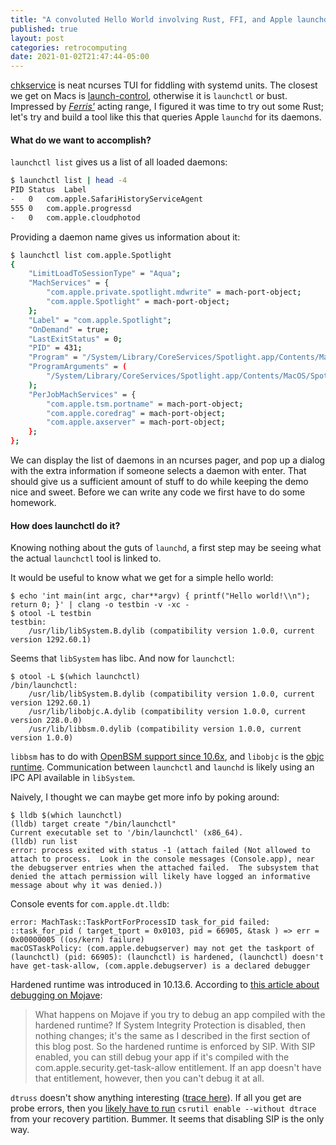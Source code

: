 ```yaml
---
title: "A convoluted Hello World involving Rust, FFI, and Apple launchd"
published: true
layout: post
categories: retrocomputing
date: 2021-01-02T21:47:44-05:00
---
```


[chkservice](https://github.com/linuxenko/chkservice) is neat ncurses TUI for fiddling with systemd units. The closest we get on Macs is [launch-control](https://www.soma-zone.com/LaunchControl/), otherwise it is `launchctl` or bust. Impressed by _[Ferris'](https://rustacean.net/)_ acting range, I figured it was time to try out some Rust; let's try and build a tool like this that queries Apple `launchd` for its daemons.

#### What do we want to accomplish?

`launchctl list` gives us a list of all loaded daemons:

```bash
$ launchctl list | head -4
PID	Status	Label
-	0	com.apple.SafariHistoryServiceAgent
555	0	com.apple.progressd
-	0	com.apple.cloudphotod
```

Providing a daemon name gives us information about it:

```bash
$ launchctl list com.apple.Spotlight
{
	"LimitLoadToSessionType" = "Aqua";
	"MachServices" = {
		"com.apple.private.spotlight.mdwrite" = mach-port-object;
		"com.apple.Spotlight" = mach-port-object;
	};
	"Label" = "com.apple.Spotlight";
	"OnDemand" = true;
	"LastExitStatus" = 0;
	"PID" = 431;
	"Program" = "/System/Library/CoreServices/Spotlight.app/Contents/MacOS/Spotlight";
	"ProgramArguments" = (
		"/System/Library/CoreServices/Spotlight.app/Contents/MacOS/Spotlight";
	);
	"PerJobMachServices" = {
		"com.apple.tsm.portname" = mach-port-object;
		"com.apple.coredrag" = mach-port-object;
		"com.apple.axserver" = mach-port-object;
	};
};
```

We can display the list of daemons in an ncurses pager, and pop up a dialog with the extra information if someone selects a daemon with enter. That should give us a sufficient amount of stuff to do while keeping the demo nice and sweet. Before we can write any code we first have to do some homework.


#### How does launchctl do it?

Knowing nothing about the guts of `launchd`, a first step may be seeing what the actual `launchctl` tool is linked to.

It would be useful to know what we get for a simple hello world:

```
$ echo 'int main(int argc, char**argv) { printf("Hello world!\\n"); return 0; }' | clang -o testbin -v -xc -
$ otool -L testbin
testbin:
	/usr/lib/libSystem.B.dylib (compatibility version 1.0.0, current version 1292.60.1)
```

Seems that `libSystem` has libc. And now for `launchctl`:

```
$ otool -L $(which launchctl)
/bin/launchctl:
	/usr/lib/libSystem.B.dylib (compatibility version 1.0.0, current version 1292.60.1)
	/usr/lib/libobjc.A.dylib (compatibility version 1.0.0, current version 228.0.0)
	/usr/lib/libbsm.0.dylib (compatibility version 1.0.0, current version 1.0.0)
```

`libbsm` has to do with [OpenBSM support since 10.6x](https://derflounder.wordpress.com/2012/01/30/openbsm-auditing-on-mac-os-x/), and `libobjc` is the [objc runtime](https://developer.apple.com/documentation/objectivec/objective-c_runtime). Communication between `launchctl` and `launchd` is likely using an IPC API available in `libSystem`.

Naively, I thought we can maybe get more info by poking around:

```
$ lldb $(which launchctl)
(lldb) target create "/bin/launchctl"
Current executable set to '/bin/launchctl' (x86_64).
(lldb) run list
error: process exited with status -1 (attach failed (Not allowed to attach to process.  Look in the console messages (Console.app), near the debugserver entries when the attached failed.  The subsystem that denied the attach permission will likely have logged an informative message about why it was denied.))
```

Console events for `com.apple.dt.lldb`:

```
error: MachTask::TaskPortForProcessID task_for_pid failed: ::task_for_pid ( target_tport = 0x0103, pid = 66905, &task ) => err = 0x00000005 ((os/kern) failure)
macOSTaskPolicy: (com.apple.debugserver) may not get the taskport of (launchctl) (pid: 66905): (launchctl) is hardened, (launchctl) doesn't have get-task-allow, (com.apple.debugserver) is a declared debugger
```

Hardened runtime was introduced in 10.13.6. According to [this article about debugging on Mojave](https://lapcatsoftware.com/articles/debugging-mojave.html):

>What happens on Mojave if you try to debug an app compiled with the hardened runtime? If System Integrity Protection is disabled, then nothing changes; it's the same as I described in the first section of this blog post. So the hardened runtime is enforced by SIP. With SIP enabled, you can still debug your app if it's compiled with the com.apple.security.get-task-allow entitlement. If an app doesn't have that entitlement, however, then you can't debug it at all.

`dtruss` doesn't show anything interesting ([trace here](https://gist.github.com/mach-kernel/047b0bb51d66fca83ffdcbe07ca93eb0)). If all you get are probe errors, then you [likely have to run](https://stackoverflow.com/a/36760408) `csrutil enable --without dtrace` from your recovery partition. Bummer. It seems that disabling SIP is the only way.